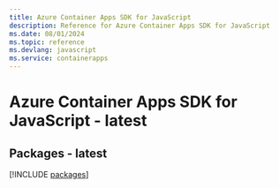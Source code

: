 ```yaml
---
title: Azure Container Apps SDK for JavaScript
description: Reference for Azure Container Apps SDK for JavaScript
ms.date: 08/01/2024
ms.topic: reference
ms.devlang: javascript
ms.service: containerapps
---
```

# Azure Container Apps SDK for JavaScript - latest
## Packages - latest
[!INCLUDE [packages](container-apps-index.md)]